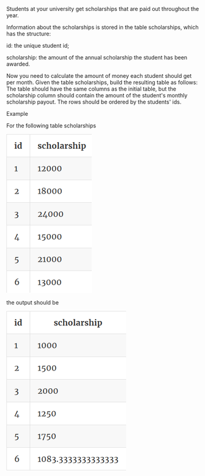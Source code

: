 Students at your university get scholarships that are paid out throughout the year.

Information about the scholarships is stored in the table scholarships, which has the structure:

id: the unique student id;

scholarship: the amount of the annual scholarship the student has been awarded.

Now you need to calculate the amount of money each student should get per month. Given the table scholarships, build the resulting table as follows: The table should have the same columns as the initial table, but the scholarship column should contain the amount of the student's monthly scholarship payout. The rows should be ordered by the students' ids.

Example

For the following table scholarships

![title](01.png)

the output should be

![title](02.png)